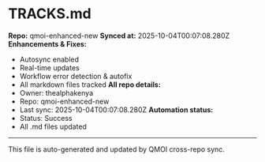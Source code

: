 # TRACKS.md

**Repo:** qmoi-enhanced-new
**Synced at:** 2025-10-04T00:07:08.280Z
**Enhancements & Fixes:**
- Autosync enabled
- Real-time updates
- Workflow error detection & autofix
- All markdown files tracked
**All repo details:**
- Owner: thealphakenya
- Repo: qmoi-enhanced-new
- Last sync: 2025-10-04T00:07:08.280Z
**Automation status:**
- Status: Success
- All .md files updated
---
This file is auto-generated and updated by QMOI cross-repo sync.
